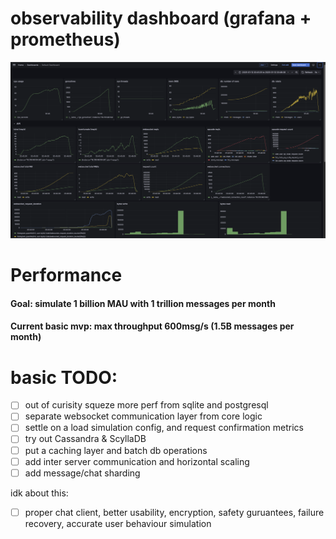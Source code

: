 # observability dashboard (grafana + prometheus)

![Grafana](./grafana.png)

# Performance

#### Goal: simulate 1 billion MAU with 1 trillion messages per month
#### Current basic mvp: max throughput 600msg/s (1.5B messages per month)

# basic TODO:
- [ ] out of curisity squeze more perf from sqlite and postgresql
- [ ] separate websocket communication layer from core logic
- [ ] settle on a load simulation config, and request confirmation metrics
- [ ] try out Cassandra & ScyllaDB
- [ ] put a caching layer and batch db operations
- [ ] add inter server communication and horizontal scaling
- [ ] add message/chat sharding

idk about this:
- [ ] proper chat client, better usability, encryption, safety guruantees, failure recovery, accurate user behaviour simulation